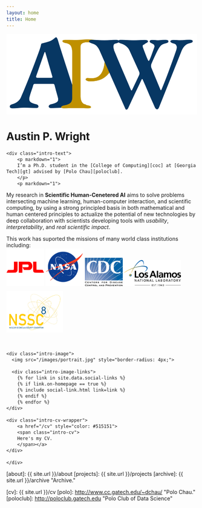 ```yaml
---
layout: home
title: Home
---
```


<div>
<a href="https://austinpwright.com">
<img class="title-logo" src="/images/apw_logo.svg">
</a>
</div>

<h1 class="intro-title">Austin P. Wright</h1>

<!-- {% include nav.html %} -->

<div class="intro">
	
	<div class="intro-text">
		<p markdown="1">
		I’m a Ph.D. student in the [College of Computing][coc] at [Georgia Tech][gt] advised by [Polo Chau][poloclub]. 
		</p>
		<p markdown="1">
  My research in **Scientific Human-Cenetered AI** aims to solve problems intersecting machine learning, human-computer interaction, and scientific computing, by using a strong principled basis in both mathematical and human centered principles to actualize the potential of new technologies by deep collaboration with scientists developing tools with _usability_, _interpretability_, and _real scientific impact_.
		</p>
		<p markdown="1">
		This work has suported the missions of many world class institutions including:  
		<img class="intro-logo" style="width: 100px; padding-bottom: 10px;" src="/images/jpl.svg">
		<img class="intro-logo" style="width: 100px; padding-bottom: 10px;" src="/images/nasa.svg">
		<img class="intro-logo" style="width: 100px; padding-bottom: 10px;" src="/images/cdc.svg">
		<img class="intro-logo" style="width: 150px; padding-bottom: 10px;" src="/images/lanl.svg">
		<img class="intro-logo" style="width: 150px; padding-bottom: 30px;" src="/images/nssc.png">
		</p>
	</div>

    <div class="intro-image">
      <img src="/images/portrait.jpg" style="border-radius: 4px;">

      <div class="intro-image-links">
    	{% for link in site.data.social-links %}
    	{% if link.on-homepage == true %}
    	{% include social-link.html link=link %}
    	{% endif %}
    	{% endfor %}
    </div>

    <div class="intro-cv-wrapper">
    	<a href="/cv" style="color: #515151">
    	<span class="intro-cv">
    	Here's my CV.
    	</span></a>
    </div>

    </div>

</div>

<!-- <div style="padding-top:15px;"></div> -->

<!-- <hr style="margin-left: 0;">
<div class="cover-wrapper">
	<div class="cover-side">
		Featured <a href="/cv#publications" style="color: #303030"><strong>Research Publications</strong></a>
	</div>
{% assign sortedPublications = site.data.publications | sort: 'feature-order' %}
{% for feature in sortedPublications %}
{% if feature.featured == true %}

{% include feature.html feature=feature %}

{% endif %}
{% endfor %}

</div>
 -->

[about]: {{ site.url }}/about
[projects]: {{ site.url }}/projects
[archive]: {{ site.url }}/archive "Archive."

[gt]: http://www.gatech.edu "Georgia Tech"
[cse]: http://cse.gatech.edu "Georgia Tech Computational Science and Engineering"
[coc]: http://www.cc.gatech.edu "Georgia Tech College of Computing"

[cv]: {{ site.url }}/cv
[polo]: http://www.cc.gatech.edu/~dchau/ "Polo Chau."
[poloclub]: http://poloclub.gatech.edu "Polo Club of Data Science"
